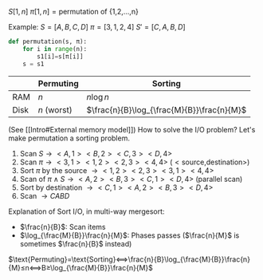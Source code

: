 $S[1,n]$
$π[1,n]=\text{permutation of \{1,2,...,n\}}$

Example:
$S=[A,B,C,D]$
$π=[3,1,2,4]$
$S'=[C,A,B,D]$

```python
def permutation(s, π):
	for i in range(n):
		s1[i]=s[π[i]]
	s = s1
```

|      | Permuting   | Sorting                                    |
| ---- | ----------- | ------------------------------------------ |
| RAM  | $n$         | $n\log n$                                  |
| Disk | $n$ (worst) | $\frac{n}{B}\log_{\frac{M}{B}}\frac{n}{M}$ |
(See [[Intro#External memory model]])
How to solve the I/O problem? Let's make permutation a sorting problem.

1. Scan $S→<A,1><B,2><C,3><D,4>$
2. Scan $π→<3,1><1,2><2,3><4,4>$ ($<\text{source,destination}>$)
3. Sort $π$ by the source $→<1,2><2,3><3,1><4,4>$
4. Scan of $π∧S→<A,2><B,3><C,1><D,4>$ (parallel scan)
5. Sort by destination $→<C,1><A,2><B,3><D,4>$
6. Scan $→CABD$

Explanation of Sort I/O, in multi-way mergesort:
- $\frac{n}{B}$: Scan items
- $\log_{\frac{M}{B}}\frac{n}{M}$: Phases passes
($\frac{n}{M}$ is sometimes $\frac{n}{B}$ instead)

$\text{Permuting}=\text{Sorting}⟺\frac{n}{B}\log_{\frac{M}{B}}\frac{n}{M}≤n⟺B≥\log_{\frac{M}{B}}\frac{n}{M}$
